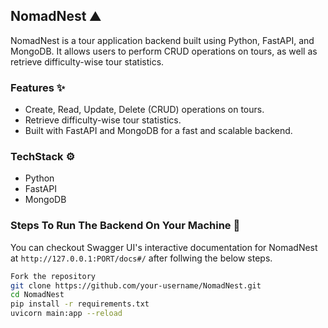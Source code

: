 ## NomadNest ⛰️

NomadNest is a tour application backend built using Python, FastAPI, and MongoDB. It allows users to perform CRUD operations on tours, as well as retrieve difficulty-wise tour statistics.

### Features ✨

- Create, Read, Update, Delete (CRUD) operations on tours.
- Retrieve difficulty-wise tour statistics.
- Built with FastAPI and MongoDB for a fast and scalable backend.

### TechStack ⚙️

- Python
- FastAPI
- MongoDB

### Steps To Run The Backend On Your Machine 🚀

You can checkout Swagger UI's interactive documentation for NomadNest at `http://127.0.0.1:PORT/docs#/` after follwing the below steps.

```bash
Fork the repository
git clone https://github.com/your-username/NomadNest.git
cd NomadNest
pip install -r requirements.txt
uvicorn main:app --reload
```
